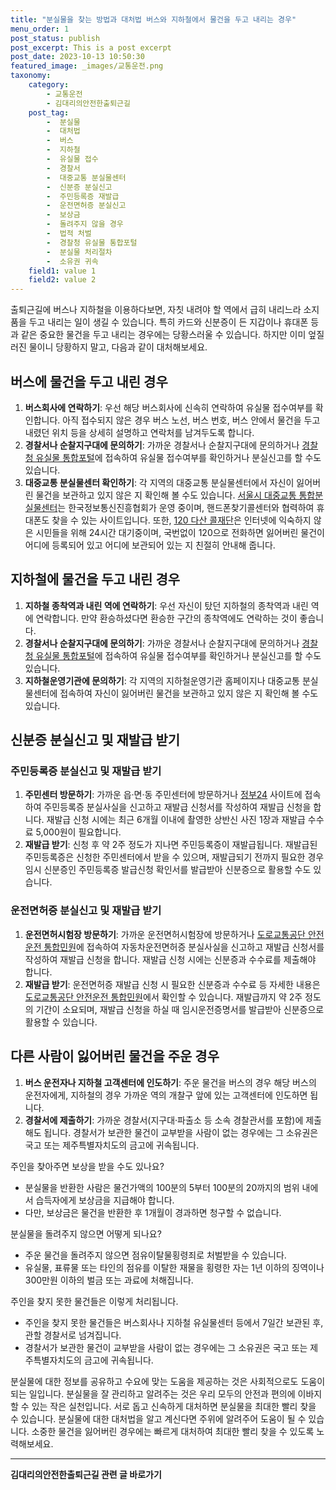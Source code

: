 ```yaml
---
title: "분실물을 찾는 방법과 대처법 버스와 지하철에서 물건을 두고 내리는 경우"
menu_order: 1
post_status: publish
post_excerpt: This is a post excerpt
post_date: 2023-10-13 10:50:30
featured_image: _images/교통운전.png
taxonomy:
    category:
        - 교통운전
        - 김대리의안전한출퇴근길
    post_tag:
        -  분실물
        -  대처법
        -  버스
        -  지하철
        -  유실물 접수
        -  경찰서
        -  대중교통 분실물센터
        -  신분증 분실신고
        -  주민등록증 재발급
        -  운전면허증 분실신고
        -  보상금
        -  돌려주지 않을 경우
        -  법적 처벌
        -  경찰청 유실물 통합포털
        -  분실물 처리절차
        -  소유권 귀속
    field1: value 1
    field2: value 2
---
```




출퇴근길에 버스나 지하철을 이용하다보면, 자칫 내려야 할 역에서 급히 내리느라 소지품을 두고 내리는 일이 생길 수 있습니다. 특히 카드와 신분증이 든 지갑이나 휴대폰 등과 같은 중요한 물건을 두고 내리는 경우에는 당황스러울 수 있습니다. 하지만 이미 엎질러진 물이니 당황하지 말고, 다음과 같이 대처해보세요.

## 버스에 물건을 두고 내린 경우

1. **버스회사에 연락하기**: 우선 해당 버스회사에 신속히 연락하여 유실물 접수여부를 확인합니다. 아직 접수되지 않은 경우 버스 노선, 버스 번호, 버스 안에서 물건을 두고 내렸던 위치 등을 상세히 설명하고 연락처를 남겨두도록 합니다.
2. **경찰서나 순찰지구대에 문의하기**: 가까운 경찰서나 순찰지구대에 문의하거나 [경찰청 유실물 통합포털](http://www.lost112.go.kr)에 접속하여 유실물 접수여부를 확인하거나 분실신고를 할 수도 있습니다.
3. **대중교통 분실물센터 확인하기**: 각 지역의 대중교통 분실물센터에서 자신이 잃어버린 물건을 보관하고 있지 않은 지 확인해 볼 수도 있습니다. [서울시 대중교통 통합분실물센터](http://www.seoul.go.kr)는 한국정보통신진흥협회가 운영 중이며, 핸드폰찾기콜센터와 협력하여 휴대폰도 찾을 수 있는 사이트입니다. 또한, [120 다산 콜재단](tel:120)은 인터넷에 익숙하지 않은 시민들을 위해 24시간 대기중이며, 국번없이 120으로 전화하면 잃어버린 물건이 어디에 등록되어 있고 어디에 보관되어 있는 지 친절히 안내해 줍니다.

## 지하철에 물건을 두고 내린 경우

1. **지하철 종착역과 내린 역에 연락하기**: 우선 자신이 탔던 지하철의 종착역과 내린 역에 연락합니다. 만약 환승하셨다면 환승한 구간의 종착역에도 연락하는 것이 좋습니다.
2. **경찰서나 순찰지구대에 문의하기**: 가까운 경찰서나 순찰지구대에 문의하거나 [경찰청 유실물 통합포털](http://www.lost112.go.kr)에 접속하여 유실물 접수여부를 확인하거나 분실신고를 할 수도 있습니다.
3. **지하철운영기관에 문의하기**: 각 지역의 지하철운영기관 홈페이지나 대중교통 분실물센터에 접속하여 자신이 잃어버린 물건을 보관하고 있지 않은 지 확인해 볼 수도 있습니다.

## 신분증 분실신고 및 재발급 받기

### 주민등록증 분실신고 및 재발급 받기

1. **주민센터 방문하기**: 가까운 읍·면·동 주민센터에 방문하거나 [정부24](http://www.gov.kr) 사이트에 접속하여 주민등록증 분실사실을 신고하고 재발급 신청서를 작성하여 재발급 신청을 합니다. 재발급 신청 시에는 최근 6개월 이내에 촬영한 상반신 사진 1장과 재발급 수수료 5,000원이 필요합니다.
2. **재발급 받기**: 신청 후 약 2주 정도가 지나면 주민등록증이 재발급됩니다. 재발급된 주민등록증은 신청한 주민센터에서 받을 수 있으며, 재발급되기 전까지 필요한 경우 임시 신분증인 주민등록증 발급신청 확인서를 발급받아 신분증으로 활용할 수도 있습니다.

### 운전면허증 분실신고 및 재발급 받기

1. **운전면허시험장 방문하기**: 가까운 운전면허시험장에 방문하거나 [도로교통공단 안전운전 통합민원](http://www.safedriving.or.kr)에 접속하여 자동차운전면허증 분실사실을 신고하고 재발급 신청서를 작성하여 재발급 신청을 합니다. 재발급 신청 시에는 신분증과 수수료를 제출해야 합니다.
2. **재발급 받기**: 운전면허증 재발급 신청 시 필요한 신분증과 수수료 등 자세한 내용은 [도로교통공단 안전운전 통합민원](http://www.safedriving.or.kr)에서 확인할 수 있습니다. 재발급까지 약 2주 정도의 기간이 소요되며, 재발급 신청을 하실 때 임시운전증명서를 발급받아 신분증으로 활용할 수 있습니다.

## 다른 사람이 잃어버린 물건을 주운 경우

1. **버스 운전자나 지하철 고객센터에 인도하기**: 주운 물건을 버스의 경우 해당 버스의 운전자에게, 지하철의 경우 가까운 역의 개찰구 앞에 있는 고객센터에 인도하면 됩니다.
2. **경찰서에 제출하기**: 가까운 경찰서(지구대·파출소 등 소속 경찰관서를 포함)에 제출해도 됩니다. 경찰서가 보관한 물건이 교부받을 사람이 없는 경우에는 그 소유권은 국고 또는 제주특별자치도의 금고에 귀속됩니다.

주인을 찾아주면 보상을 받을 수도 있나요?
- 분실물을 반환한 사람은 물건가액의 100분의 5부터 100분의 20까지의 범위 내에서 습득자에게 보상금을 지급해야 합니다.
- 다만, 보상금은 물건을 반환한 후 1개월이 경과하면 청구할 수 없습니다.

분실물을 돌려주지 않으면 어떻게 되나요?
- 주운 물건을 돌려주지 않으면 점유이탈물횡령죄로 처벌받을 수 있습니다.
- 유실물, 표류물 또는 타인의 점유를 이탈한 재물을 횡령한 자는 1년 이하의 징역이나 300만원 이하의 벌금 또는 과료에 처해집니다.

주인을 찾지 못한 물건들은 이렇게 처리됩니다.
- 주인을 찾지 못한 물건들은 버스회사나 지하철 유실물센터 등에서 7일간 보관된 후, 관할 경찰서로 넘겨집니다.
- 경찰서가 보관한 물건이 교부받을 사람이 없는 경우에는 그 소유권은 국고 또는 제주특별자치도의 금고에 귀속됩니다.

분실물에 대한 정보를 공유하고 수요에 맞는 도움을 제공하는 것은 사회적으로도 도움이 되는 일입니다. 분실물을 잘 관리하고 알려주는 것은 우리 모두의 안전과 편의에 이바지할 수 있는 작은 실천입니다. 서로 돕고 신속하게 대처하면 분실물을 최대한 빨리 찾을 수 있습니다. 분실물에 대한 대처법을 알고 계신다면 주위에 알려주어 도움이 될 수 있습니다. 소중한 물건을 잃어버린 경우에는 빠르게 대처하여 최대한 빨리 찾을 수 있도록 노력해보세요.




<!-- wp:separator -->
<hr class="wp-block-separator has-alpha-channel-opacity"/>
<!-- /wp:separator -->

<!-- wp:group {"backgroundColor":"base","layout":{"type":"constrained"}} -->
<div class="wp-block-group has-base-background-color has-background"><!-- wp:paragraph {"align":"center","fontSize":"large"} -->
<p class="has-text-align-center has-large-font-size"><strong>김대리의안전한출퇴근길 관련 글 바로가기</strong></p>
<!-- /wp:paragraph -->


<!-- wp:latest-posts
{"categories":[{"id":1794,"count":19,"description":"","link":"https://uknowlaw.com/category/%ea%b9%80%eb%8c%80%eb%a6%ac%ec%9d%98%ec%95%88%ec%a0%84%ed%95%9c%ec%b6%9c%ed%87%b4%ea%b7%bc%ea%b8%b8/","name":"김대리의안전한출퇴근길","slug":"김대리의안전한출퇴근길","taxonomy":"category","parent":0,"meta":[],"_links":{"self":[{"href":"https://uknowlaw.com/wp-json/wp/v2/categories/1794"}],"collection":[{"href":"https://uknowlaw.com/wp-json/wp/v2/categories"}],"about":[{"href":"https://uknowlaw.com/wp-json/wp/v2/taxonomies/category"}],"wp:post_type":[{"href":"https://uknowlaw.com/wp-json/wp/v2/posts?categories=1794"}],"curies":[{"name":"wp","href":"https://api.w.org/{rel}","templated":true}]}}],"postsToShow":100,"excerptLength":28,"postLayout":"grid","columns":2,"featuredImageAlign":"left","featuredImageSizeSlug":"large","fontSize":"medium"} /--></div>
<!-- /wp:group -->